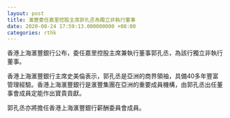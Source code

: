 ```yaml
---
layout: post
title: 滙豐委任嘉里控股主席郭孔丞為獨立非執行董事
date: 2020-08-24 17:59:13.000000000 +08:00
categories: rthk
---
```


香港上海滙豐銀行公布，委任嘉里控股主席兼執行董事郭孔丞，為該行獨立非執行董事。 

香港上海滙豐銀行主席史美倫表示，郭孔丞是亞洲的商界領袖，具備40多年豐富管理經驗。香港上海滙豐銀行是滙豐集團在亞洲的重要成員機構，由郭孔丞出任董事會成員定能作出寶貴貢獻。

郭孔丞亦將擔任香港上海滙豐銀行薪酬委員會成員。
